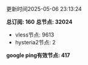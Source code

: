 更新时间2025-05-06 23:13:24

**总订阅: 160**
**总节点: 32024**
- vless节点: 9613
- hysteria2节点: 2

**google ping有效节点: 417**
